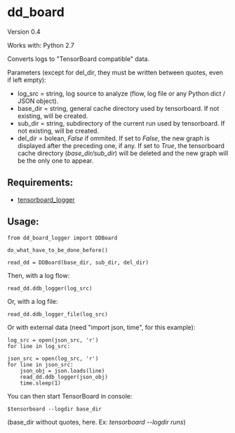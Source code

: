 # dd_board
Version 0.4

Works with: Python 2.7

Converts logs to "TensorBoard compatible" data.

Parameters (except for del_dir, they must be written between quotes, even if left empty):
- log_src = string, log source to analyze (flow, log file or any Python dict / JSON object).
- base_dir = string, general cache directory used by tensorboard. If not existing, will be created.
- sub_dir = string, subdirectory of the current run used by tensorboard. If not existing, will be created.
- del_dir = bolean, *False* if ommited. If set to *False*, the new graph is displayed after the preceding one, if any. If set to *True*, the tensorboard cache directory (*base_dir/sub_dir*) will be deleted and the new graph will be the only one to appear.

Requirements:
-------------

- [tensorboard_logger](https://github.com/TeamHG-Memex/tensorboard_logger)

Usage:
------

```
from dd_board_logger import DDBoard

do_what_have_to_be_done_before()

read_dd = DDBoard(base_dir, sub_dir, del_dir)
```

Then, with a log flow:
```
read_dd.ddb_logger(log_src)
```

Or, with a log file:
```
read_dd.ddb_logger_file(log_src)
```

Or with external data (need "import json, time", for this example):
```
log_src = open(json_src, 'r')
for line in log_src:

json_src = open(log_src, 'r')
for line in json_src:
	json_obj = json.loads(line)
	read_dd.ddb_logger(json_obj)
	time.sleep(1)
```

You can then start TensorBoard in console:
```
$tensorboard --logdir base_dir

```
(base_dir without quotes, here. Ex: *tensorboard --logdir runs*)
